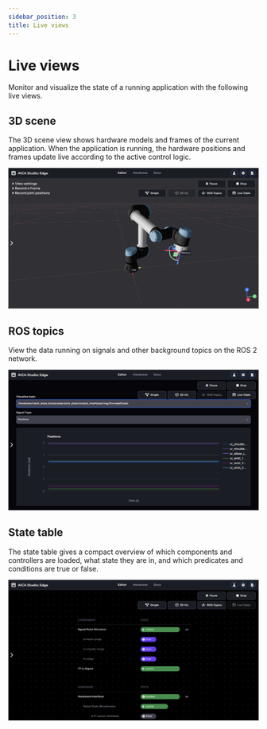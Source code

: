 ```yaml
---
sidebar_position: 3
title: Live views
---
```


# Live views

Monitor and visualize the state of a running application with the following live views.

## 3D scene

The 3D scene view shows hardware models and frames of the current application. When the application is running, the
hardware positions and frames update live according to the active control logic.

![aica-studio-3d-view](./assets/aica-studio-3d-view.png)

## ROS topics

View the data running on signals and other background topics on the ROS 2 network.

![aica-studio-live-topic-view](./assets/aica-studio-live-topic-view.png)

## State table

The state table gives a compact overview of which components and controllers are loaded, what state they are in, and
which predicates and conditions are true or false.

![aica-studio-state-table-view](./assets/aica-studio-state-table-view.png)
